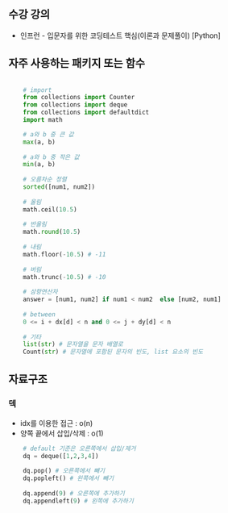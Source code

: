 
## 수강 강의
* 인프런 - 입문자를 위한 코딩테스트 핵심(이론과 문제풀이) [Python]


## 자주 사용하는 패키지 또는 함수
```python
    
    # import
    from collections import Counter
    from collections import deque
    from collections import defaultdict
    import math

    # a와 b 중 큰 값
    max(a, b) 
    
    # a와 b 중 작은 값
    min(a, b)
    
    # 오름차순 정렬
    sorted([num1, num2]) 
    
    # 올림
    math.ceil(10.5)
    
    # 반올림
    math.round(10.5)
    
    # 내림
    math.floor(-10.5) # -11
    
    # 버림
    math.trunc(-10.5) # -10
    
    # 삼항연산자
    answer = [num1, num2] if num1 < num2  else [num2, num1]
    
    # between
    0 <= i + dx[d] < n and 0 <= j + dy[d] < n
    
    # 기타
    list(str) # 문자열을 문자 배열로
    Count(str) # 문자열에 포함된 문자의 빈도, list 요소의 빈도


```

## 자료구조
### 덱
* idx를 이용한 접근 : o(n)
* 양쪽 끝에서 삽입/삭제 : o(1)
```python
    # default 기준은 오른쪽에서 삽입/제거
    dq = deque([1,2,3,4])
    
    dq.pop() # 오른쪽에서 빼기
    dq.popleft() # 왼쪽에서 빼기
    
    dq.append(9) # 오른쪽에 추가하기
    dq.appendleft(9) # 왼쪽에 추가하기
```